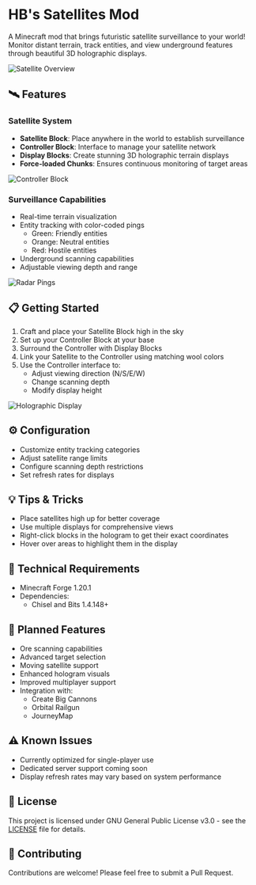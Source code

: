 # HB's Satellites Mod

A Minecraft mod that brings futuristic satellite surveillance to your world! Monitor distant terrain, track entities, and view underground features through beautiful 3D holographic displays.

![Satellite Overview](images/satellite_overview.gif)

## 🛰️ Features

### Satellite System
- **Satellite Block**: Place anywhere in the world to establish surveillance
- **Controller Block**: Interface to manage your satellite network
- **Display Blocks**: Create stunning 3D holographic terrain displays
- **Force-loaded Chunks**: Ensures continuous monitoring of target areas

![Controller Block](images/controller_block.png)

### Surveillance Capabilities
- Real-time terrain visualization
- Entity tracking with color-coded pings
  - Green: Friendly entities
  - Orange: Neutral entities
  - Red: Hostile entities
- Underground scanning capabilities
- Adjustable viewing depth and range

![Radar Pings](images/radar_pings.gif)

## 📋 Getting Started

1. Craft and place your Satellite Block high in the sky
2. Set up your Controller Block at your base
3. Surround the Controller with Display Blocks
4. Link your Satellite to the Controller using matching wool colors
5. Use the Controller interface to:
   - Adjust viewing direction (N/S/E/W)
   - Change scanning depth
   - Modify display height

![Holographic Display](images/holo_display.gif)

## ⚙️ Configuration

- Customize entity tracking categories
- Adjust satellite range limits
- Configure scanning depth restrictions
- Set refresh rates for displays

## 💡 Tips & Tricks

- Place satellites high up for better coverage
- Use multiple displays for comprehensive views
- Right-click blocks in the hologram to get their exact coordinates
- Hover over areas to highlight them in the display

## 🔧 Technical Requirements

- Minecraft Forge 1.20.1
- Dependencies:
  - Chisel and Bits 1.4.148+

## 🚧 Planned Features

- Ore scanning capabilities
- Advanced target selection
- Moving satellite support
- Enhanced hologram visuals
- Improved multiplayer support
- Integration with:
  - Create Big Cannons
  - Orbital Railgun
  - JourneyMap

## ⚠️ Known Issues

- Currently optimized for single-player use
- Dedicated server support coming soon
- Display refresh rates may vary based on system performance

## 📝 License

This project is licensed under GNU General Public License v3.0 - see the [LICENSE](LICENSE) file for details.

## 🤝 Contributing

Contributions are welcome! Please feel free to submit a Pull Request.
